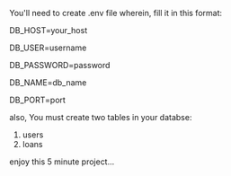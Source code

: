 You'll need to create .env file wherein, fill it in this format: 

DB_HOST=your_host

DB_USER=username

DB_PASSWORD=password

DB_NAME=db_name

DB_PORT=port

also, You must create two tables in your databse:

1. users
2. loans

enjoy this 5 minute project...
